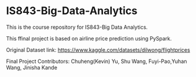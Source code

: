 # IS843-Big-Data-Analytics
This is the course repository for IS843-Big Data Analytics.

This ffinal project is based on airline price prediction using PySpark.

Original Dataset link: https://www.kaggle.com/datasets/dilwong/flightprices

Final Project Contributors: Chuheng(Kevin) Yu, Shu Wang, Fuyi-Pao,Yuhan Wang, Jinisha Kande
